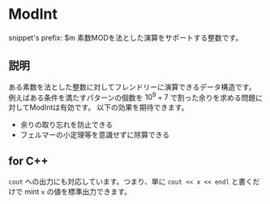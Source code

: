 # ModInt

snippet's prefix: $m
素数MODを法とした演算をサポートする整数です。

## 説明

ある素数を法とした整数に対してフレンドリーに演算できるデータ構造です。
例えばある条件を満たすパターンの個数を $10^9 + 7$ で割った余りを求める問題に対してModIntは有効です。
以下の効果を期待できます。
- 余りの取り忘れを防止できる
- フェルマーの小定理等を意識せずに除算できる

## for C++

`cout` への出力にも対応しています。つまり、単に `cout << x << endl` と書くだけで mint `x` の値を標準出力できます。
